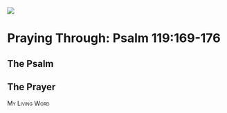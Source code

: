<img class="intro-right" src="/images/art-paris-psalter.jpg">

<style>
  li {list-style-type: none;}
  p + ul {
    margin-top: -18px;
}
</style>

# Praying Through: Psalm 119:169-176

## The Psalm

## The Prayer

<div style="font-variant: small-caps;">
My Living Word
</div>
